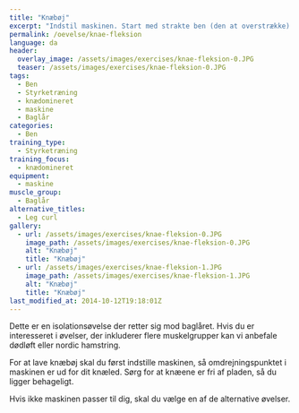 ```yaml
---
title: "Knæbøj"
excerpt: "Indstil maskinen. Start med strakte ben (den at overstrække) og bøj benene så langt du kan. Hold igen, når du går tilbage til udgangspunktet."
permalink: /oevelse/knae-fleksion
language: da
header:
  overlay_image: /assets/images/exercises/knae-fleksion-0.JPG
  teaser: /assets/images/exercises/knae-fleksion-0.JPG
tags:
  - Ben
  - Styrketræning
  - knædomineret
  - maskine
  - Baglår
categories:
  - Ben
training_type: 
  - Styrketræning
training_focus: 
  - knædomineret
equipment:
  - maskine
muscle_group:
  - Baglår
alternative_titles:
  - Leg curl
gallery:
  - url: /assets/images/exercises/knae-fleksion-0.JPG
    image_path: /assets/images/exercises/knae-fleksion-0.JPG
    alt: "Knæbøj"
    title: "Knæbøj"
  - url: /assets/images/exercises/knae-fleksion-1.JPG
    image_path: /assets/images/exercises/knae-fleksion-1.JPG
    alt: "Knæbøj"
    title: "Knæbøj"
last_modified_at: 2014-10-12T19:18:01Z
---
```


Dette er en isolationsøvelse der retter sig mod baglåret. Hvis du er interesseret i øvelser, der inkluderer flere muskelgrupper kan vi anbefale dødløft eller nordic hamstring.

For at lave knæbøj skal du først indstille maskinen, så omdrejningspunktet i maskinen er ud for dit knæled. Sørg for at knæene er fri af pladen, så du ligger behageligt.

Hvis ikke maskinen passer til dig, skal du vælge en af de alternative øvelser.
